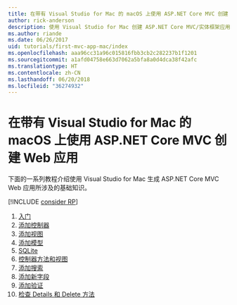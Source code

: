 ```yaml
---
title: 在带有 Visual Studio for Mac 的 macOS 上使用 ASP.NET Core MVC 创建 Web 应用
author: rick-anderson
description: 使用 Visual Studio for Mac 创建 ASP.NET Core MVC/实体框架应用
ms.author: riande
ms.date: 06/26/2017
uid: tutorials/first-mvc-app-mac/index
ms.openlocfilehash: aaa96cc31a96c015816fbb3cb2c282237b1f1201
ms.sourcegitcommit: a1afd04758e663d7062a5bfa8a0d4dca38f42afc
ms.translationtype: HT
ms.contentlocale: zh-CN
ms.lasthandoff: 06/20/2018
ms.locfileid: "36274932"
---
```

# <a name="create-a-web-app-with-aspnet-core-mvc-on-macos-with-visual-studio-for-mac"></a>在带有 Visual Studio for Mac 的 macOS 上使用 ASP.NET Core MVC 创建 Web 应用

下面的一系列教程介绍使用 Visual Studio for Mac 生成 ASP.NET Core MVC Web 应用所涉及的基础知识。 

[!INCLUDE [consider RP](../../includes/razor.md)]

1. [入门](xref:tutorials/first-mvc-app-mac/start-mvc)
1. [添加控制器](xref:tutorials/first-mvc-app-mac/adding-controller)
1. [添加视图](xref:tutorials/first-mvc-app-mac/adding-view)
1. [添加模型](xref:tutorials/first-mvc-app-mac/adding-model)
1. [SQLite](xref:tutorials/first-mvc-app-mac/working-with-sql)
1. [控制器方法和视图](xref:tutorials/first-mvc-app-mac/controller-methods-views)
1. [添加搜索](xref:tutorials/first-mvc-app-mac/search)
1. [添加新字段](xref:tutorials/first-mvc-app-mac/new-field)
1. [添加验证](xref:tutorials/first-mvc-app-mac/validation)
1. [检查 Details 和 Delete 方法](xref:tutorials/first-mvc-app/details)
